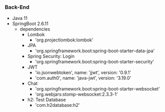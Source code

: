 ### Back-End

- Java 11
- SpringBoot 2.6.11
    - dependencies
        - Lombok
            - 'org.projectlombok:lombok'
        - JPA
            - 'org.springframework.boot:spring-boot-starter-data-jpa'
        - Spring Security: Login
            - 'org.springframework.boot:spring-boot-starter-security'
        - JWT
            - 'io.jsonwebtoken', name: 'jjwt', version: '0.9.1'
            - 'com.auth0', name: 'java-jwt', version: '3.19.0'
        - Chat
            - 'org.springframework.boot:spring-boot-starter-websocket'
            - 'org.webjars:stomp-websocket:2.3.3-1'
        - h2: Test Database
            - 'com.h2database:h2'